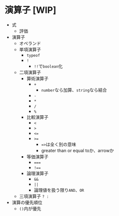 # 演算子 [WIP]

* 式
  * 評価
* 演算子
  * オペランド
  * 単項演算子
    * `typeof`
    * `!`
      * `!!`で`boolean`化
  * 二項演算子
    * 算術演算子
      * `+`
        * `number`なら加算、`string`なら結合
      * `-`
      * `*`
      * `/`
      * `%`
    * 比較演算子
      * `<`
      * `>`
      * `<=`
      * `>=`
        * `=>`は全く別の意味
        * greater than or equal toか、arrowか
    * 等価演算子
      * `===`
      * `!==`
    * 論理演算子
      * `&&`
      * `||`
      * 論理値を扱う限り`AND`、`OR`
  * 三項演算子
    `? :`
* 演算の優先順位
  * `()`内が優先